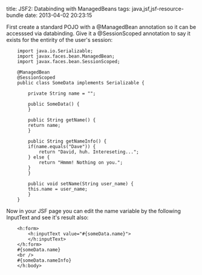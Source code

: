 title: JSF2: Databinding with ManagedBeans
tags: java,jsf,jsf-resource-bundle
date: 2013-04-02 20:23:15

First create a standard POJO with a @ManagedBean annotation so it can be accesssed via databinding. Give it a @SessionScoped annotation to say it exists for the entirity of the user's session:

		import java.io.Serializable;
		import javax.faces.bean.ManagedBean;
		import javax.faces.bean.SessionScoped;

		@ManagedBean
		@SessionScoped
		public class SomeData implements Serializable {

		    private String name = "";

		    public SomeData() {
		    }

		    public String getName() {
			return name;
		    }

		    public String getNameInfo() {
			if(name.equals("Dave")) {
				return "David, huh. Intereseting...";
			} else {
				return "Hmmm! Nothing on you.";
			}	
		    }

		    public void setName(String user_name) {
			this.name = user_name;
		    }
		}

Now in your JSF page you can edit the name variable by the following InputText and see it's result also:

		<h:form>
		    <h:inputText value="#{someData.name}">
		    </h:inputText>
		</h:form>
		#{someData.name} 
		<br />
		#{someData.nameInfo}
		</h:body>
